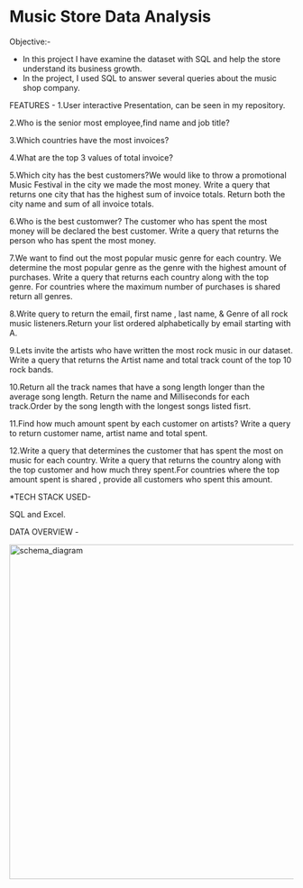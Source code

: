 # Music Store Data Analysis

Objective:-

* In this project I have examine the dataset with SQL and help the store understand its business growth.
* In the project, I used SQL to answer several queries about the music shop company.

FEATURES -
1.User interactive Presentation, can be seen in my repository.

2.Who is the senior most employee,find name and job title?

3.Which countries have the most invoices?

4.What are the top 3 values of total invoice?

5.Which city has the best customers?We would like to throw a promotional Music Festival in the city we made the most money.
  Write a query that returns one city that has the highest sum of invoice totals. Return both the city name and sum of all invoice totals.

6.Who is the best customwer? The customer who has spent the most money will be declared the best customer.
  Write a query that returns the person who has spent the most money.

7.We want to find out the most popular music genre for each country. We determine the most popular genre as the genre with the highest amount of purchases.
  Write a query that returns each country along with the top genre. For countries where the maximum number of purchases is shared return all genres.

8.Write query to return the email, first name , last name, & Genre of all rock music listeners.Return your list ordered alphabetically
  by email starting with A.

9.Lets invite the artists who have written the most rock music in our dataset. Write a query that returns the Artist name and 
  total track count of the top 10 rock bands.

10.Return all the track names that have a song length longer than the average song length. Return the name and
  Milliseconds for each track.Order by the song length with the longest songs listed fisrt.

11.Find how much amount spent by each customer on artists? Write a query to return customer name, artist name and total spent.

12.Write a query that determines the customer that has spent the most on music for each country. Write a query that returns the country
  along with the top customer and how much threy spent.For countries where the top amount spent is shared , provide all customers who spent this amount.
  
*TECH STACK USED-

SQL and Excel.

DATA OVERVIEW - 

<img width="594" alt="schema_diagram" src="https://github.com/kiranndeep/SQL_Music_Store_Analysis_EDA/assets/159169837/9b28b7f0-163c-4064-ac4c-63217348582e">










